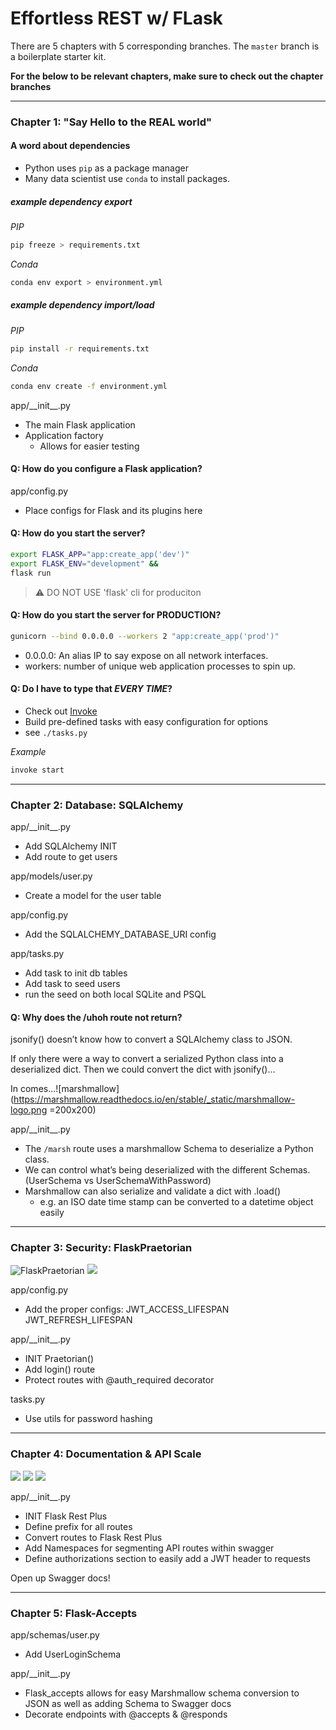 # Effortless REST w/ FLask

There are 5 chapters with 5 corresponding branches. The `master` branch is a boilerplate starter kit.

**For the below to be relevant chapters, make sure to check out the chapter branches**

---

### Chapter 1: "Say Hello to the REAL world"

#### A word about dependencies

- Python uses `pip` as a package manager
- Many data scientist use `conda` to install packages.

##### example dependency export

_PIP_

```bash
pip freeze > requirements.txt
```

_Conda_

```bash
conda env export > environment.yml
```

##### example dependency import/load

_PIP_

```bash
pip install -r requirements.txt
```

_Conda_

```bash
conda env create -f environment.yml
```

app/\_\_init\_\_.py

- The main Flask application
- Application factory
  - Allows for easier testing

#### Q: How do you configure a Flask application?

app/config.py

- Place configs for Flask and its plugins here

#### Q: How do you start the server?

```bash
export FLASK_APP="app:create_app('dev')"
export FLASK_ENV="development" &&
flask run
```

> :warning: DO NOT USE 'flask' cli for produciton

#### Q: How do you start the server for PRODUCTION?

```bash
gunicorn --bind 0.0.0.0 --workers 2 "app:create_app('prod')"
```

- 0.0.0.0: An alias IP to say expose on all network interfaces.
- workers: number of unique web application processes to spin up.

#### Q: Do I have to type that _EVERY TIME_?

- Check out [Invoke](http://www.pyinvoke.org/)
- Build pre-defined tasks with easy configuration for options
- see `./tasks.py`

_Example_

```bash
invoke start
```

---

### Chapter 2: Database: SQLAlchemy

app/\_\_init\_\_.py

- Add SQLAlchemy INIT
- Add route to get users

app/models/user.py

- Create a model for the user table

app/config.py

- Add the SQLALCHEMY_DATABASE_URI config

app/tasks.py

- Add task to init db tables
- Add task to seed users
- run the seed on both local SQLite and PSQL

#### Q: Why does the /uhoh route not return?

jsonify() doesn’t know how to convert a SQLAlchemy class to JSON.

If only there were a way to convert a serialized Python class into a deserialized dict. Then we could convert the dict with jsonify()…

In comes...![marshmallow](https://marshmallow.readthedocs.io/en/stable/_static/marshmallow-logo.png =200x200)

app/\_\_init\_\_.py

- The `/marsh` route uses a marshmallow Schema to deserialize a Python class.
- We can control what’s being deserialized with the different Schemas. (UserSchema vs UserSchemaWithPassword)
- Marshmallow can also serialize and validate a dict with .load()
  - e.g. an ISO date time stamp can be converted to a datetime object easily

---

### Chapter 3: Security: FlaskPraetorian

![FlaskPraetorian](https://i.imgur.com/UfzDAaw.png)
![](https://i.imgur.com/FN24BNa.png)

app/config.py

- Add the proper configs: JWT_ACCESS_LIFESPAN JWT_REFRESH_LIFESPAN

app/\_\_init\_\_.py

- INIT Praetorian()
- Add login() route
- Protect routes with @auth_required decorator

tasks.py

- Use utils for password hashing

---

### Chapter 4: Documentation & API Scale

![](https://i.imgur.com/rXutex7.png) ![](https://i.imgur.com/5YXIolS.png)
![](https://i.imgur.com/VAEuYji.png)

app/\_\_init\_\_.py

- INIT Flask Rest Plus
- Define prefix for all routes
- Convert routes to Flask Rest Plus
- Add Namespaces for segmenting API routes within swagger
- Define authorizations section to easily add a JWT header to requests

Open up Swagger docs!

---

### Chapter 5: Flask-Accepts

app/schemas/user.py

- Add UserLoginSchema

app/\_\_init\_\_.py

- Flask_accepts allows for easy Marshmallow schema conversion to JSON as well as adding Schema to Swagger docs
- Decorate endpoints with @accepts & @responds
